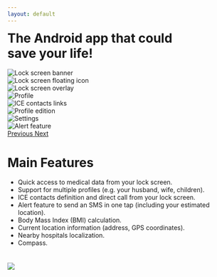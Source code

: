 ```yaml
---
layout: default
---
```

<div class="media">
  <div class="media-body">
     <div class="row justify-content-center">
       <div class="col-lg-10">
         <h1 style="margin-top: 0;">The Android app that could <br>save your life!</h1>
         <div id="carouselExampleIndicators" class="carousel slide" data-ride="carousel" style="width: 100%;">
           <div class="carousel-inner" role="listbox">
             <div class="carousel-item active">
               <img class="d-block img-fluid" src="/assets/images/screen1.png" alt="Lock screen banner">
             </div>
             <div class="carousel-item">
               <img class="d-block img-fluid" src="/assets/images/screen2.png" alt="Lock screen floating icon">
             </div>
	     <div class="carousel-item">
               <img class="d-block img-fluid" src="/assets/images/screen3.png" alt="Lock screen overlay">
             </div>
             <div class="carousel-item">
               <img class="d-block img-fluid" src="/assets/images/screen4.png" alt="Profile">
             </div>
             <div class="carousel-item">
               <img class="d-block img-fluid" src="/assets/images/screen5.png" alt="ICE contacts links">
             </div>
             <div class="carousel-item">
               <img class="d-block img-fluid" src="/assets/images/screen6.png" alt="Profile edition">
             </div>
             <div class="carousel-item">
               <img class="d-block img-fluid" src="/assets/images/screen7.png" alt="Settings">
             </div>
             <div class="carousel-item">
               <img class="d-block img-fluid" src="/assets/images/screen8.png" alt="Alert feature">
             </div>
           </div>
           <a class="carousel-control-prev" href="#carouselExampleIndicators" role="button" data-slide="prev">
             <span class="carousel-control-prev-icon" aria-hidden="true" style="-webkit-filter: invert(30%); filter: invert(30%);"></span>
             <span class="sr-only">Previous</span>
           </a>
           <a class="carousel-control-next" href="#carouselExampleIndicators" role="button" data-slide="next">
             <span class="carousel-control-next-icon" aria-hidden="true" style="-webkit-filter: invert(30%); filter: invert(30%);"></span>
             <span class="sr-only">Next</span>
           </a>
        </div>
      </div>
    </div>
  </div>
</div>

<div class="media" style="margin-top:16px">
  <div class="media-body">
    <div class="row justify-content-center text-center">
      <h1>Main Features</h1>
    </div>
    <div class="row justify-content-center">
      <ul class="list-group">
        <li class="list-group-item list-group-item-action"><i class="fas fa-check"></i> Quick access to medical data from your lock screen.</li>
        <li class="list-group-item list-group-item-action"><i class="fas fa-check"></i> Support for multiple profiles (e.g. your husband, wife, children).</li>
        <li class="list-group-item list-group-item-action"><i class="fas fa-check"></i> ICE contacts definition and direct call from your lock screen.</li>
        <li class="list-group-item list-group-item-action"><i class="fas fa-check"></i> Alert feature to send an SMS in one tap (including your estimated location).</li>
        <li class="list-group-item list-group-item-action"><i class="fas fa-check"></i> Body Mass Index (BMI) calculation.</li>
        <li class="list-group-item list-group-item-action"><i class="fas fa-check"></i> Current location information (address, GPS coordinates).</li>
        <li class="list-group-item list-group-item-action"><i class="fas fa-check"></i> Nearby hospitals localization.</li>
        <li class="list-group-item list-group-item-action"><i class="fas fa-check"></i> Compass.</li>
      </ul>
    </div>
  </div>
</div>

<div class="media" style="margin-top:36px">
  <div class="media-body">
    <div id="google-play" class="row justify-content-center text-center">
      <a href="https://get.medicalid.app" title="Get Medical ID app on Google Play" target="_blank"><img class="d-block img-fluid" src="/assets/images/google-play.png"></a>
    </div>
  </div>
</div>
